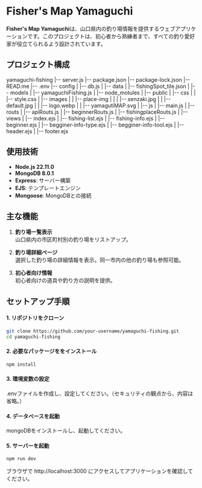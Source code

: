 # Fisher's Map Yamaguchi

**Fisher's Map Yamaguchi**は、山口県内の釣り場情報を提供するウェブアプリケーションです。このプロジェクトは、初心者から熟練者まで、すべての釣り愛好家が役立てられるよう設計されています。

## プロジェクト構成

yamaguchi-fishing
    |-- server.js
    |-- package.json
    |-- package-lock.json
    |-- READ.me
    |-- .env
    |-- config
    |   |-- db.js
    |
    |-- data
    |   |-- fishingSpot_tile.json
    |
    |-- models
    |   |-- yamaguchiFishing.js
    |
    |-- node_motules
    |
    |-- public
    |   |-- css
    |   |  |-- style.css
    |   |-- images
    |   |   |-- place-img
    |   |   |   |-- senzaki.jpg
    |   |   |-- default.jpg
    |   |   |-- logo.webp
    |   |   |-- yamagutiMAP.svg
    |   |-- js
    |       |-- main.js
    |
    |-- routs
    |   |-- apiRouts.js
    |   |-- beginnerRouts.js
    |   |-- fishingplaceRouts.js
    |
    |-- views
    |   |-- index.ejs
    |   |-- fishing-list.ejs
    |   |-- fishing-info.ejs
    |   |-- beginner.ejs
    |   |-- begginer-info-type.ejs
    |   |-- begginer-info-tool.ejs
    |   |-- header.ejs
    |   |-- footer.ejs

## 使用技術

- **Node.js 22.11.0**  
- **MongoDB 8.0.1**  
- **Express**: サーバー構築
- **EJS**: テンプレートエンジン
- **Mongoose**: MongoDBとの接続

## 主な機能

1. **釣り場一覧表示**  
   山口県内の市区町村別の釣り場をリストアップ。

2. **釣り場詳細ページ**  
   選択した釣り場の詳細情報を表示。同一市内の他の釣り場も参照可能。

3. **初心者向け情報**  
   初心者向けの道具や釣り方の説明を提供。



##  セットアップ手順

#### 1. リポジトリをクローン

```bash
git clone https://github.com/your-username/yamaguchi-fishing.git
cd yamaguchi-fishing
```
#### 2. 必要なパッケージををインストール

```bash
npm install
```

#### 3. 環境変数の設定
.envファイルを作成し、設定してください。（セキュリティの観点から、内容は省略。）

#### 4. データベースを起動
mongoDBをインストールし、起動してください。

#### 5. サーバーを起動

```bash
npm run dev
```

ブラウザで http://localhost:3000 にアクセスしてアプリケーションを確認してください。